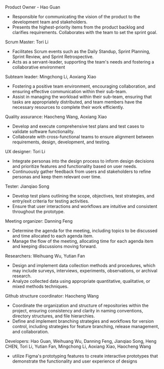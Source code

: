 Product Owner - Hao Guan
* Responsible for communicating the vision of the product to the development team and stakeholders. 
* Presents the highest-priority items from the product backlog and clarifies requirements. Collaborates with the team to set the sprint goal.

Scrum Master: Tori Li  
* Facilitates Scrum events such as the Daily Standup, Sprint Planning, Sprint Review, and Sprint Retrospective.
* Acts as a servant-leader, supporting the team's needs and fostering a collaborative environment

Subteam leader: Mingchong Li, Aoxiang Xiao
* Fostering a positive team environment, encouraging collaboration, and ensuring effective communication within their sub-team.
* Assist in managing the workload within their sub-team, ensuring that tasks are appropriately distributed, and team members have the necessary resources to complete their work efficiently.

Quality assurance: Haocheng Wang, Aoxiang Xiao
* Develop and execute comprehensive test plans and test cases to validate software functionality.
* Collaborate with cross-functional teams to ensure alignment between requirements, design, development, and testing.

UX designer: Tori Li  
* Integrate personas into the design process to inform design decisions and prioritize features and functionality based on user needs.
* Continuously gather feedback from users and stakeholders to refine personas and keep them relevant over time.

Tester: Jianqiao Song   
* Develop test plans outlining the scope, objectives, test strategies, and entry/exit criteria for testing activities.
* Ensure that user interactions and workflows are intuitive and consistent throughout the prototype.

Meeting organizer: Danning Feng  
* Determine the agenda for the meeting, including topics to be discussed and time allocated to each agenda item.
* Manage the flow of the meeting, allocating time for each agenda item and keeping discussions moving forward.

Researchers: Weihuang Wu, Yutian Fan   
* Design and implement data collection methods and procedures, which may include surveys, interviews, experiments, observations, or archival research.
* Analyze collected data using appropriate quantitative, qualitative, or mixed methods techniques.

Github structure coordinator: Haocheng Wang  
* Coordinate the organization and structure of repositories within the project, ensuring consistency and clarity in naming conventions, directory structures, and file hierarchies.
* Define and implement branching strategies and workflows for version control, including strategies for feature branching, release management, and collaboration.

Developers: Hao Guan, Weihuang Wu, Danning Feng, Jianqiao Song, Heng CHEN, Tori Li, Yutian Fan, Mingchong Li, Aoxiang Xiao, Haocheng Wang
* utilize Figma's prototyping features to create interactive prototypes that demonstrate the functionality and user experience of designs

